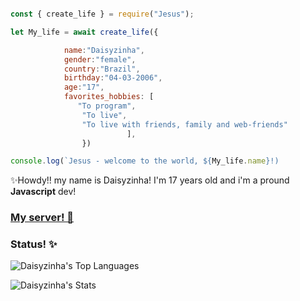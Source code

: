 ```js

const { create_life } = require("Jesus");

let My_life = await create_life({

            name:"Daisyzinha",
            gender:"female",
            country:"Brazil",
            birthday:"04-03-2006",
            age:"17",
            favorites_hobbies: [
               "To program",
                "To live",   
                "To live with friends, family and web-friends"                  
                          ],
                })

console.log(`Jesus - welcome to the world, ${My_life.name}!)
```

✨Howdy!! my name is Daisyzinha! I'm 17 years old and i'm a pround **Javascript** dev!


### [My server! 🍃](https://discord.gg/QDFSCPSdP8)



### Status! ✨
![Daisyzinha's Top Languages](https://github-readme-stats.vercel.app/api/top-langs/?username=Daisyzinha&theme=dracula&show_icons=true&hide_border=false&layout=compact)



![Daisyzinha's Stats](https://github-readme-stats.vercel.app/api?username=Daisyzinha&theme=dracula&show_icons=true&hide_border=false&count_private=false)


